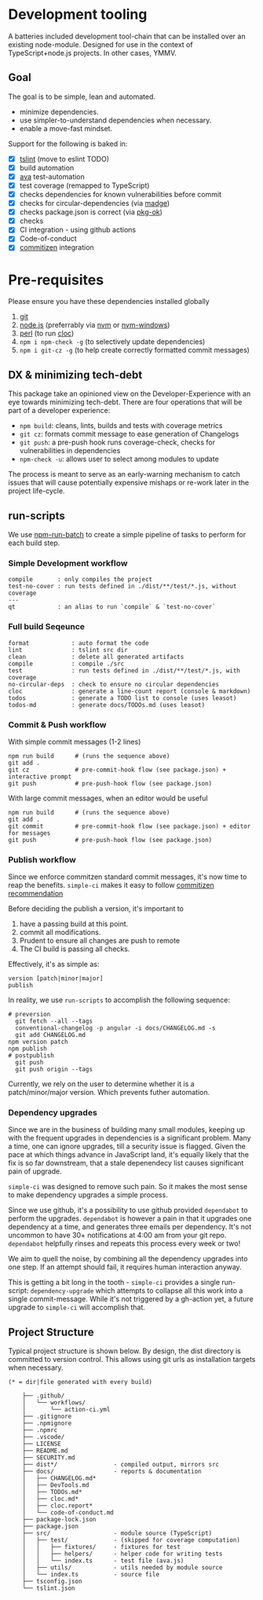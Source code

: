 # Development tooling

A batteries included development tool-chain that can be installed over an existing node-module.
Designed for use in the context of TypeScript+node.js projects. In other cases, YMMV.

## Goal

The goal is to be simple, lean and automated.

- minimize dependencies.
- use simpler-to-understand dependencies when necessary.
- enable a move-fast mindset.

Support for the following is baked in:

- [x] [tslint](https://github.com/palantir/tslint) (move to eslint TODO)
- [x] build automation
- [x] [ava](https://github.com/avajs/ava) test-automation
- [x] test coverage (remapped to TypeScript)
- [x] checks dependencies for known vulnerabilities before commit
- [x] checks for circular-dependencies (via [madge](https://www.npmjs.com/package/madge))
- [x] checks package.json is correct (via [pkg-ok](https://www.npmjs.com/package/pkg-ok))
- [x] checks
- [x] CI integration - using github actions
- [x] Code-of-conduct
- [x] [commitizen](https://www.npmjs.com/package/commitizen) integration

# Pre-requisites
Please ensure you have these dependencies installed globally

1. [git](https://git-scm.com/downloads)
2. [node.js](https://nodejs.org/) (preferrably via [nvm](https://github.com/nvm-sh/nvm) or [nvm-windows](https://github.com/coreybutler/nvm-windows))
3. [perl](https://www.perl.org/get.html) (to run [cloc](https://www.npmjs.com/package/cloc))
4. `npm i npm-check -g` (to selectively update dependencies)
5. `npm i git-cz -g` (to help create correctly formatted commit messages)

## DX & minimizing tech-debt

This package take an opinioned view on the Developer-Experience with an eye towards minimizing tech-debt.
There are four operations that will be part of a developer experience:

- `npm build`: cleans, lints, builds and tests with coverage metrics
- `git cz`: formats commit message to ease generation of Changelogs
- `git push`: a pre-push hook runs coverage-check, checks for vulnerabilities in dependencies
- `npm-check -u`: allows user to select among modules to update

The process is meant to serve as an early-warning mechanism to catch issues that will cause potentially
expensive mishaps or re-work later in the project life-cycle.

## run-scripts
We use [npm-run-batch](https://github.com/sramam/npm-run-batch) to create
a simple pipeline of tasks to perform for each build step.

### Simple Development workflow

    compile       : only compiles the project
    test-no-cover : run tests defined in ./dist/**/test/*.js, without coverage
    ---
    qt            : an alias to run `compile` & `test-no-cover`

### Full build Seqeunce

    format            : auto format the code
    lint              : tslint src dir
    clean             : delete all generated artifacts
    compile           : compile ./src
    test              : run tests defined in ./dist/**/test/*.js, with coverage
    no-circular-deps  : check to ensure no circular dependencies
    cloc              : generate a line-count report (console & markdown)
    todos             : generate a TODO list to console (uses leasot)
    todos-md          : generate docs/TODOs.md (uses leasot)

### Commit & Push workflow

With simple commit messages (1-2 lines)

    npm run build      # (runs the sequence above)
    git add .
    git cz             # pre-commit-hook flow (see package.json) + interactive prompt
    git push           # pre-push-hook flow (see package.json)

With large commit messages, when an editor would be useful

    npm run build      # (runs the sequence above)
    git add .
    git commit         # pre-commit-hook flow (see package.json) + editor for messages
    git push           # pre-push-hook flow (see package.json)

### Publish workflow
Since we enforce commitzen standard commit messages, it's now time to reap the benefits.
`simple-ci` makes it easy to follow [commitizen recommendation](https://github.com/conventional-changelog/conventional-changelog/tree/master/packages/conventional-changelog-cli#with-npm-version)

Before deciding the publish a version, it's important to
1. have a passing build at this point.
2. commit all modifications.
3. Prudent to ensure all changes are push to remote
4. The CI build is passing all checks.

Effectively, it's as simple as:

    version [patch|minor|major]
    publish

In reality, we use `run-scripts` to accomplish the following sequence:

    # preversion
      git fetch --all --tags
      conventional-changelog -p angular -i docs/CHANGELOG.md -s
      git add CHANGELOG.md
    npm version patch
    npm publish
    # postpublish
      git push
      git push origin --tags

Currently, we rely on the user to determine whether it is a patch/minor/major version. Which prevents futher automation.


### Dependency upgrades
Since we are in the business of building many small modules, keeping up with the
frequent upgrades in dependencies is a significant problem. Many a time, one
can ignore upgrades, till a security issue is flagged. Given the pace at which
things advance in JavaScript land, it's equally likely that the fix is so far
downstream, that a stale depenendecy list causes significant pain of upgrade.

`simple-ci` was designed to remove such pain. So it makes the most sense to make
dependency upgrades a simple process.

Since we use github, it's a possibility to use github provided `dependabot` to perform the upgrades. `dependabot` is however a pain in that it upgrades one
dependency at a time, and generates three emails per dependency. It's not uncommon to have 30+ notifications at 4:00 am from your git repo. `dependabot` helpfully rinses and repeats this process every week or two!

We aim to quell the noise, by combining all the dependency upgrades into one step. If an attempt should fail, it requires human interaction anyway.

This is getting a bit long in the tooth - `simple-ci` provides a single run-script: `dependency-upgrade` which attempts to collapse all this work into a single commit-message. While it's not triggered by a gh-action yet, a future upgrade
to `simple-ci` will accomplish that.

## Project Structure

Typical project structure is shown below.
By design, the dist directory is committed to version control.
This allows using git urls as installation targets when necessary.

```
(* = dir|file generated with every build)

    ├── .github/
    │   └── workflows/
    │       └── action-ci.yml
    ├── .gitignore
    ├── .npmignore
    ├── .npmrc
    ├── .vscode/
    ├── LICENSE
    ├── README.md
    ├── SECURITY.md
    ├── dist*/                - compiled output, mirrors src
    ├── docs/                 - reports & documentation
    │   ├── CHANGELOG.md*
    │   ├── DevTools.md
    │   ├── TODOs.md*
    │   ├── cloc.md*
    │   ├── cloc.report*
    │   └── code-of-conduct.md
    ├── package-lock.json
    ├── package.json
    ├── src/                  - module source (TypeScript)
    │   ├── test/             - (skipped for coverage computation)
    │   │   ├── fixtures/     - fixtures for test
    │   │   ├── helpers/      - helper code for writing tests
    │   │   └── index.ts      - test file (ava.js)
    │   ├── utils/            - utils needed by module source
    │   └── index.ts          - source file
    ├── tsconfig.json
    └── tslint.json
```

